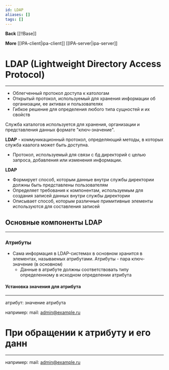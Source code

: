 ```yaml
---
id: LDAP
aliases: []
tags: []
---
```

**Back**
    [[!!Base]]

**More**
    [[IPA-client|ipa-client]]
    [[IPA-server|ipa-server]]

# LDAP (Lightweight Directory Access Protocol)
---
- Облегченный протокол доступа к катологам
- Открытый протокол, используемый для хранения информации об организации, ее
активах и пользователях
- Гибкое решение для определения любого типа сущностей и их свойств

Служба каталогов используется для хранения, организации и представления данных
формате "ключ-значение".

**LDAP** - коммуникационный протокол, определяющий методы, в которых служба каалога
может быть доступна.

- Протокол, используемый для связи с бд директорий с целью запроса, добавления
или изменения информации.

**LDAP**
- Формирует способ, которым данные внутри службы директории должны быть
представлены пользователям
- Определяет требования к компонентам, используемым для создания записей данных
внутри службы директории
- Описывает способ, которым различные примитивные элементы используются для
составления записей

## Основные компоненты LDAP
---

### Атрибуты
- Сама информация в LDAP-системах в основном хранится в элементах, называемых
атрибутами.
Атрибуты - пара ключ-значение (в основном)
  - Данные в атрибуте должны соответствовать типу определенному в исходном
  определении атрибута


#### Установка значения для атрибута
---
атрибут: значение атрибута

например:
mail: admin@example.ru


# При обращении к атрибуту и его данн
---

например:
mail: admin@example.ru
